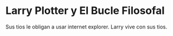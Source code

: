 # Larry Plotter y El Bucle Filosofal


Sus tios le obligan a usar internet explorer.
Larry vive con sus tios.
